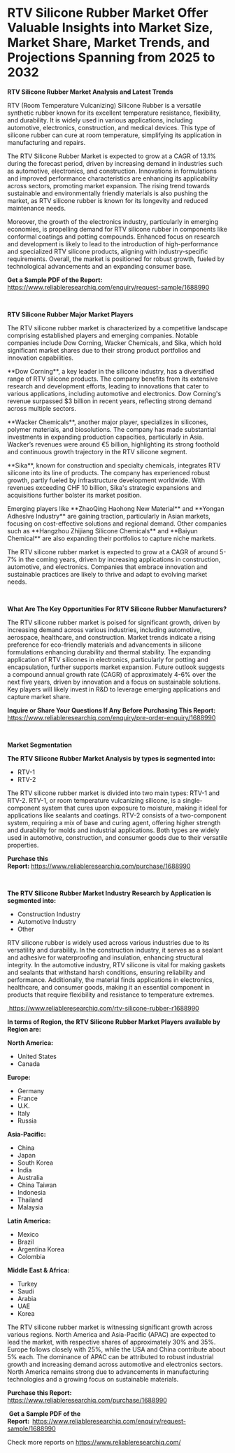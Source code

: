 <p><h1>RTV Silicone Rubber Market Offer Valuable Insights into Market Size, Market Share, Market Trends, and Projections Spanning from 2025 to 2032</h1></p><p><strong>RTV Silicone Rubber Market Analysis and Latest Trends</strong></p>
<p><p>RTV (Room Temperature Vulcanizing) Silicone Rubber is a versatile synthetic rubber known for its excellent temperature resistance, flexibility, and durability. It is widely used in various applications, including automotive, electronics, construction, and medical devices. This type of silicone rubber can cure at room temperature, simplifying its application in manufacturing and repairs.</p><p>The RTV Silicone Rubber Market is expected to grow at a CAGR of 13.1% during the forecast period, driven by increasing demand in industries such as automotive, electronics, and construction. Innovations in formulations and improved performance characteristics are enhancing its applicability across sectors, promoting market expansion. The rising trend towards sustainable and environmentally friendly materials is also pushing the market, as RTV silicone rubber is known for its longevity and reduced maintenance needs.</p><p>Moreover, the growth of the electronics industry, particularly in emerging economies, is propelling demand for RTV silicone rubber in components like conformal coatings and potting compounds. Enhanced focus on research and development is likely to lead to the introduction of high-performance and specialized RTV silicone products, aligning with industry-specific requirements. Overall, the market is positioned for robust growth, fueled by technological advancements and an expanding consumer base.</p></p>
<p><strong>Get a Sample PDF of the Report:&nbsp;</strong> <a href="https://www.reliableresearchiq.com/enquiry/request-sample/1688990?utm_campaign=3097&utm_medium=2&utm_source=Github&utm_content=ia&utm_term=01042025&utm_id=rtv-silicone-rubber">https://www.reliableresearchiq.com/enquiry/request-sample/1688990</a></p>
<p>&nbsp;</p>
<p><strong>RTV Silicone Rubber Major Market Players</strong></p>
<p><p>The RTV silicone rubber market is characterized by a competitive landscape comprising established players and emerging companies. Notable companies include Dow Corning, Wacker Chemicals, and Sika, which hold significant market shares due to their strong product portfolios and innovation capabilities.</p><p>**Dow Corning**, a key leader in the silicone industry, has a diversified range of RTV silicone products. The company benefits from its extensive research and development efforts, leading to innovations that cater to various applications, including automotive and electronics. Dow Corning's revenue surpassed $3 billion in recent years, reflecting strong demand across multiple sectors.</p><p>**Wacker Chemicals**, another major player, specializes in silicones, polymer materials, and biosolutions. The company has made substantial investments in expanding production capacities, particularly in Asia. Wacker’s revenues were around €5 billion, highlighting its strong foothold and continuous growth trajectory in the RTV silicone segment.</p><p>**Sika**, known for construction and specialty chemicals, integrates RTV silicone into its line of products. The company has experienced robust growth, partly fueled by infrastructure development worldwide. With revenues exceeding CHF 10 billion, Sika's strategic expansions and acquisitions further bolster its market position.</p><p>Emerging players like **ZhaoQing Haohong New Material** and **Yongan Adhesive Industry** are gaining traction, particularly in Asian markets, focusing on cost-effective solutions and regional demand. Other companies such as **Hangzhou Zhijiang Silicone Chemicals** and **Baiyun Chemical** are also expanding their portfolios to capture niche markets.</p><p>The RTV silicone rubber market is expected to grow at a CAGR of around 5-7% in the coming years, driven by increasing applications in construction, automotive, and electronics. Companies that embrace innovation and sustainable practices are likely to thrive and adapt to evolving market needs.</p></p>
<p>&nbsp;</p>
<p><strong>What Are The Key Opportunities For RTV Silicone Rubber Manufacturers?</strong></p>
<p><p>The RTV silicone rubber market is poised for significant growth, driven by increasing demand across various industries, including automotive, aerospace, healthcare, and construction. Market trends indicate a rising preference for eco-friendly materials and advancements in silicone formulations enhancing durability and thermal stability. The expanding application of RTV silicones in electronics, particularly for potting and encapsulation, further supports market expansion. Future outlook suggests a compound annual growth rate (CAGR) of approximately 4-6% over the next five years, driven by innovation and a focus on sustainable solutions. Key players will likely invest in R&D to leverage emerging applications and capture market share.</p></p>
<p><strong>Inquire or Share Your Questions If Any Before Purchasing This Report:</strong> <a href="https://www.reliableresearchiq.com/enquiry/pre-order-enquiry/1688990?utm_campaign=3097&utm_medium=2&utm_source=Github&utm_content=ia&utm_term=01042025&utm_id=rtv-silicone-rubber">https://www.reliableresearchiq.com/enquiry/pre-order-enquiry/1688990</a></p>
<p>&nbsp;</p>
<p><strong>Market Segmentation</strong></p>
<p><strong>The RTV Silicone Rubber Market Analysis by types is segmented into:</strong></p>
<p><ul><li>RTV-1</li><li>RTV-2</li></ul></p>
<p><p>The RTV silicone rubber market is divided into two main types: RTV-1 and RTV-2. RTV-1, or room temperature vulcanizing silicone, is a single-component system that cures upon exposure to moisture, making it ideal for applications like sealants and coatings. RTV-2 consists of a two-component system, requiring a mix of base and curing agent, offering higher strength and durability for molds and industrial applications. Both types are widely used in automotive, construction, and consumer goods due to their versatile properties.</p></p>
<p><strong>Purchase this Report:&nbsp;</strong><a href="https://www.reliableresearchiq.com/purchase/1688990?utm_campaign=3097&utm_medium=2&utm_source=Github&utm_content=ia&utm_term=01042025&utm_id=rtv-silicone-rubber">https://www.reliableresearchiq.com/purchase/1688990</a></p>
<p>&nbsp;</p>
<p><strong>The RTV Silicone Rubber Market Industry Research by Application is segmented into:</strong></p>
<p><ul><li>Construction Industry</li><li>Automotive Industry</li><li>Other</li></ul></p>
<p><p>RTV silicone rubber is widely used across various industries due to its versatility and durability. In the construction industry, it serves as a sealant and adhesive for waterproofing and insulation, enhancing structural integrity. In the automotive industry, RTV silicone is vital for making gaskets and sealants that withstand harsh conditions, ensuring reliability and performance. Additionally, the material finds applications in electronics, healthcare, and consumer goods, making it an essential component in products that require flexibility and resistance to temperature extremes.</p></p>
<p><a href="https://www.reliableresearchiq.com/rtv-silicone-rubber-r1688990?utm_campaign=3097&utm_medium=2&utm_source=Github&utm_content=ia&utm_term=01042025&utm_id=rtv-silicone-rubber">&nbsp;https://www.reliableresearchiq.com/rtv-silicone-rubber-r1688990</a></p>
<p><strong>In terms of Region, the RTV Silicone Rubber Market Players available by Region are:</strong></p>
<p>
    <p> <strong> North America: </strong>
        <ul>
            <li>United States</li>
            <li>Canada</li>
        </ul>
        </p> 
    <p> <strong> Europe: </strong>
        <ul>
            <li>Germany</li>
            <li>France</li>
            <li>U.K.</li>
            <li>Italy</li>
            <li>Russia</li>
        </ul>
        </p> 
    <p> <strong> Asia-Pacific: </strong>
        <ul>
            <li>China</li>
            <li>Japan</li>
            <li>South Korea</li>
            <li>India</li>
            <li>Australia</li>
            <li>China Taiwan</li>
            <li>Indonesia</li>
            <li>Thailand</li>
            <li>Malaysia</li>
        </ul>
        </p> 
    <p> <strong> Latin America: </strong>
        <ul>
            <li>Mexico</li>
            <li>Brazil</li>
            <li>Argentina Korea</li>
            <li>Colombia</li>
        </ul>
        </p> 
    <p> <strong> Middle East & Africa: </strong>
        <ul>
            <li>Turkey</li>
            <li>Saudi</li>
            <li>Arabia</li>
            <li>UAE</li>
            <li>Korea</li>
        </ul>
    </p>
    </p>
<p><p>The RTV silicone rubber market is witnessing significant growth across various regions. North America and Asia-Pacific (APAC) are expected to lead the market, with respective shares of approximately 30% and 35%. Europe follows closely with 25%, while the USA and China contribute about 5% each. The dominance of APAC can be attributed to robust industrial growth and increasing demand across automotive and electronics sectors. North America remains strong due to advancements in manufacturing technologies and a growing focus on sustainable materials.</p></p>
<p><strong>Purchase this Report: </strong><a href="https://www.reliableresearchiq.com/purchase/1688990?utm_campaign=3097&utm_medium=2&utm_source=Github&utm_content=ia&utm_term=01042025&utm_id=rtv-silicone-rubber">https://www.reliableresearchiq.com/purchase/1688990</a></p>
<p>&nbsp;<strong>Get a Sample PDF of the Report:&nbsp;&nbsp;</strong><a href="https://www.reliableresearchiq.com/enquiry/request-sample/1688990?utm_campaign=3097&utm_medium=2&utm_source=Github&utm_content=ia&utm_term=01042025&utm_id=rtv-silicone-rubber">https://www.reliableresearchiq.com/enquiry/request-sample/1688990</a></p>
<p><strong></strong></p>
<p>Check more reports on <a href="https://www.reliableresearchiq.com/?utm_campaign=3097&utm_medium=2&utm_source=Github&utm_content=ia&utm_term=01042025&utm_id=rtv-silicone-rubber">https://www.reliableresearchiq.com/</a></p>
